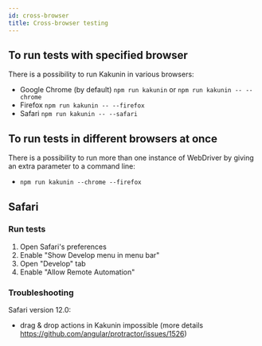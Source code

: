 ```yaml
---
id: cross-browser
title: Cross-browser testing
---
```


## To run tests with specified browser
There is a possibility to run Kakunin in various browsers:

- Google Chrome (by default) `npm run kakunin` or `npm run kakunin -- --chrome`
- Firefox `npm run kakunin -- --firefox`
- Safari `npm run kakunin -- --safari`

## To run tests in different browsers at once
There is a possibility to run more than one instance of WebDriver by giving an extra parameter to a command line:

- `npm run kakunin --chrome --firefox`


## Safari
### Run tests
1. Open Safari's preferences
2. Enable "Show Develop menu in menu bar"
3. Open "Develop" tab
4. Enable "Allow Remote Automation"

### Troubleshooting
Safari version 12.0:
- drag & drop actions in Kakunin impossible (more details https://github.com/angular/protractor/issues/1526)
